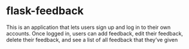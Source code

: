 # flask-feedback
This is an application that lets users sign up and log in to their own accounts. Once logged in, users can add feedback, edit their feedback, delete their feedback, and see a list of all feedback that they’ve given
